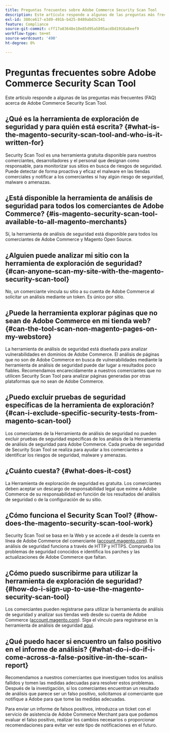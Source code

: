 ```yaml
---
title: Preguntas frecuentes sobre Adobe Commerce Security Scan Tool
description: Este artículo responde a algunas de las preguntas más frecuentes (FAQ) acerca de Adobe Commerce Security Scan Tool.
exl-id: 380ce617-e3d9-491b-b425-8489abd3c541
feature: Compliance
source-git-commit: cff17a83648e10e85d95a5895acd8d1916a8eef9
workflow-type: tm+mt
source-wordcount: '490'
ht-degree: 0%

---
```


# Preguntas frecuentes sobre Adobe Commerce Security Scan Tool

Este artículo responde a algunas de las preguntas más frecuentes (FAQ) acerca de Adobe Commerce Security Scan Tool.

## ¿Qué es la herramienta de exploración de seguridad y para quién está escrita? {#what-is-the-magento-security-scan-tool-and-who-is-it-written-for}

Security Scan Tool es una herramienta gratuita disponible para nuestros comerciantes, desarrolladores y el personal que designan como responsable, para monitorizar sus sitios en busca de riesgos de seguridad. Puede detectar de forma proactiva y eficaz el malware en las tiendas comerciales y notificar a los comerciantes si hay algún riesgo de seguridad, malware o amenazas.

## ¿Está disponible la herramienta de análisis de seguridad para todos los comerciantes de Adobe Commerce? {#is-magento-security-scan-tool-available-to-all-magento-merchants}

Sí, la herramienta de análisis de seguridad está disponible para todos los comerciantes de Adobe Commerce y Magento Open Source.

## ¿Alguien puede analizar mi sitio con la herramienta de exploración de seguridad? {#can-anyone-scan-my-site-with-the-magento-security-scan-tool}

No, un comerciante vincula su sitio a su cuenta de Adobe Commerce al solicitar un análisis mediante un token. Es único por sitio.

## ¿Puede la herramienta explorar páginas que no sean de Adobe Commerce en mi tienda web? {#can-the-tool-scan-non-magento-pages-on-my-webstore}

La herramienta de análisis de seguridad está diseñada para analizar vulnerabilidades en dominios de Adobe Commerce. El análisis de páginas que no son de Adobe Commerce en busca de vulnerabilidades mediante la herramienta de análisis de seguridad puede dar lugar a resultados poco fiables. Recomendamos encarecidamente a nuestros comerciantes que no utilicen Security Scan Tool para analizar páginas generadas por otras plataformas que no sean de Adobe Commerce.

## ¿Puedo excluir pruebas de seguridad específicas de la herramienta de exploración? {#can-i-exclude-specific-security-tests-from-magento-scan-tool}

Los comerciantes de la Herramienta de análisis de seguridad no pueden excluir pruebas de seguridad específicas de los análisis de la Herramienta de análisis de seguridad para Adobe Commerce. Cada prueba de seguridad de Security Scan Tool se realiza para ayudar a los comerciantes a identificar los riesgos de seguridad, malware y amenazas.

## ¿Cuánto cuesta? {#what-does-it-cost}

La Herramienta de exploración de seguridad es gratuita. Los comerciantes deben aceptar un descargo de responsabilidad legal que exime a Adobe Commerce de su responsabilidad en función de los resultados del análisis de seguridad o de la configuración de su sitio.

## ¿Cómo funciona el Security Scan Tool? {#how-does-the-magento-security-scan-tool-work}

Security Scan Tool se basa en la Web y se accede a él desde la cuenta en línea de Adobe Commerce del comerciante ([account.magento.com](https://account.magento.com/)). El análisis de seguridad funciona a través de HTTP y HTTPS. Comprueba los problemas de seguridad conocidos e identifica los parches y las actualizaciones de Adobe Commerce que faltan.

## ¿Cómo puedo suscribirme para utilizar la herramienta de exploración de seguridad? {#how-do-i-sign-up-to-use-the-magento-security-scan-tool}

Los comerciantes pueden registrarse para utilizar la herramienta de análisis de seguridad y analizar sus tiendas web desde su cuenta de Adobe Commerce ([account.magento.com](https://account.magento.com)). Siga el vínculo para registrarse en la herramienta de análisis de seguridad [aquí](https://account.magento.com/scanner/dashboard/?_ga=2.83981338.267715797.1615821601-2099431409.1611073686).

## ¿Qué puedo hacer si encuentro un falso positivo en el informe de análisis? {#what-do-i-do-if-i-come-across-a-false-positive-in-the-scan-report}

Recomendamos a nuestros comerciantes que investiguen todos los análisis fallidos y tomen las medidas adecuadas para resolver estos problemas. Después de la investigación, si los comerciantes encuentran un resultado de análisis que parece ser un falso positivo, solicitamos al comerciante que notifique a Adobe para que tome las medidas adecuadas.

Para enviar un informe de falsos positivos, introduzca un ticket con el servicio de asistencia de Adobe Commerce Merchant para que podamos evaluar el falso positivo, realizar los cambios necesarios o proporcionar recomendaciones para evitar ver este tipo de notificaciones en el futuro.

